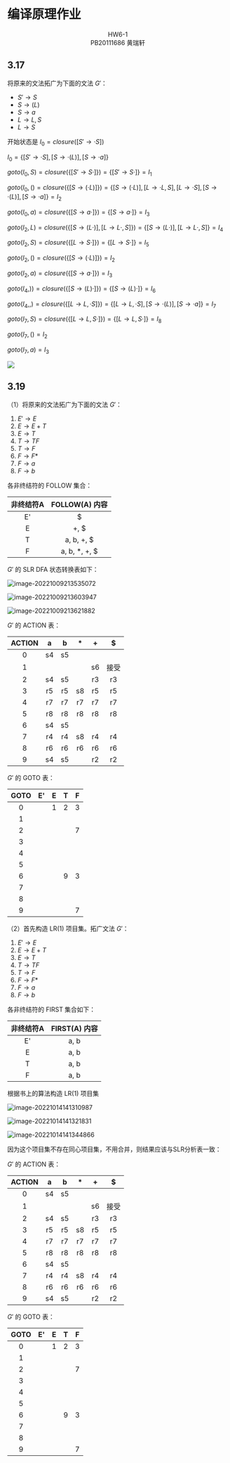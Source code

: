 # 编译原理作业

<center>HW6-1</center>

<center>PB20111686 黄瑞轩</center>

## 3.17

将原来的文法拓广为下面的文法 $G'$：

- $S'→S$
- $S→(L)$
- $S→a$
- $L→L,S$
- $L→S$

开始状态是 $I_0=closure([S'→·S])$

$I_0=\{[S'→·S],[S→·(L)],[S→·a]\}$

$goto(I_0,S)=closure(\{[S'→S·]\})=\{[S'→S·]\}=I_1$

$goto(I_0,()=closure(\{[S→(·L)]\})=\{[S→(·L)],[L→·L,S],[L→·S],[S→·(L)],[S→·a]\}=I_2$

$goto(I_0,a)=closure(\{[S→a·]\})=\{[S→a·]\}=I_3$

$goto(I_2,L)=closure(\{[S→(L·)],[L→L·,S]\})=\{[S→(L·)],[L→L·,S]\}=I_4$

$goto(I_2,S)=closure(\{[L→S·]\})=\{[L→S·]\}=I_5$

$goto(I_2,()=closure(\{[S→(·L)]\})=I_2$

$goto(I_2,a)=closure(\{[S→a·]\})=I_3$

$goto(I_4,))=closure(\{[S→(L)·]\})=\{[S→(L)·]\}=I_6$

$goto(I_4,,)=closure(\{[L→L,·S]\})=\{[L→L,·S],[S→·(L)],[S→·a]\}=I_7$

$goto(I_7,S)=closure(\{[L→L,S·]\})=\{[L→L,S·]\}=I_8$

$goto(I_7,()=I_2$

$goto(I_7,a)=I_3$

![](HW6-1.assets/6-1-17.svg)

## 3.19

（1）将原来的文法拓广为下面的文法 $G'$：

1. $E'→E$
2. $E→E+T$
3. $E→T$
4. $T→TF$
5. $T→F$
6. $F→F*$
7. $F→a$
8. $F→b$

各非终结符的 FOLLOW 集合：

| 非终结符A | FOLLOW(A) 内容 |
| :-------: | :------------: |
|    E'     |       $        |
|     E     |      +, $      |
|     T     |   a, b, +, $   |
|     F     | a, b, *, +, $  |

$G'$ 的 SLR DFA 状态转换表如下：

![image-20221009213535072](HW6-1.assets/image-20221009213535072.png)

![image-20221009213603947](HW6-1.assets/image-20221009213603947.png)

![image-20221009213621882](HW6-1.assets/image-20221009213621882.png)

$G'$ 的 ACTION 表：

| ACTION |  a   |  b   |  *   |  +   |  $   |
| :----: | :--: | :--: | :--: | :--: | :--: |
|   0    |  s4  |  s5  |      |      |      |
|   1    |      |      |      |  s6  | 接受 |
|   2    |  s4  |  s5  |      |  r3  |  r3  |
|   3    |  r5  |  r5  |  s8  |  r5  |  r5  |
|   4    |  r7  |  r7  |  r7  |  r7  |  r7  |
|   5    |  r8  |  r8  |  r8  |  r8  |  r8  |
|   6    |  s4  |  s5  |      |      |      |
|   7    |  r4  |  r4  |  s8  |  r4  |  r4  |
|   8    |  r6  |  r6  |  r6  |  r6  |  r6  |
|   9    |  s4  |  s5  |      |  r2  |  r2  |

$G'$ 的 GOTO 表：

| GOTO |  E'  |  E   |  T   |  F   |
| :--: | :--: | :--: | :--: | :--: |
|  0   |      |  1   |  2   |  3   |
|  1   |      |      |      |      |
|  2   |      |      |      |  7   |
|  3   |      |      |      |      |
|  4   |      |      |      |      |
|  5   |      |      |      |      |
|  6   |      |      |  9   |  3   |
|  7   |      |      |      |      |
|  8   |      |      |      |      |
|  9   |      |      |      |  7   |

（2）首先构造 LR(1) 项目集。拓广文法 $G'$：

1. $E'→E$
2. $E→E+T$
3. $E→T$
4. $T→TF$
5. $T→F$
6. $F→F*$
7. $F→a$
8. $F→b$

各非终结符的 FIRST 集合如下：

| 非终结符A | FIRST(A) 内容 |
| :-------: | :-----------: |
|    E'     |     a, b      |
|     E     |     a, b      |
|     T     |     a, b      |
|     F     |     a, b      |

根据书上的算法构造 LR(1) 项目集

![image-20221014141310987](HW6-1.assets/image-20221014141310987.png)

![image-20221014141321831](HW6-1.assets/image-20221014141321831.png)

![image-20221014141344866](HW6-1.assets/image-20221014141344866.png)

因为这个项目集不存在同心项目集，不用合并，则结果应该与SLR分析表一致：

$G'$ 的 ACTION 表：

| ACTION |  a   |  b   |  *   |  +   |  $   |
| :----: | :--: | :--: | :--: | :--: | :--: |
|   0    |  s4  |  s5  |      |      |      |
|   1    |      |      |      |  s6  | 接受 |
|   2    |  s4  |  s5  |      |  r3  |  r3  |
|   3    |  r5  |  r5  |  s8  |  r5  |  r5  |
|   4    |  r7  |  r7  |  r7  |  r7  |  r7  |
|   5    |  r8  |  r8  |  r8  |  r8  |  r8  |
|   6    |  s4  |  s5  |      |      |      |
|   7    |  r4  |  r4  |  s8  |  r4  |  r4  |
|   8    |  r6  |  r6  |  r6  |  r6  |  r6  |
|   9    |  s4  |  s5  |      |  r2  |  r2  |

$G'$ 的 GOTO 表：

| GOTO |  E'  |  E   |  T   |  F   |
| :--: | :--: | :--: | :--: | :--: |
|  0   |      |  1   |  2   |  3   |
|  1   |      |      |      |      |
|  2   |      |      |      |  7   |
|  3   |      |      |      |      |
|  4   |      |      |      |      |
|  5   |      |      |      |      |
|  6   |      |      |  9   |  3   |
|  7   |      |      |      |      |
|  8   |      |      |      |      |
|  9   |      |      |      |  7   |

